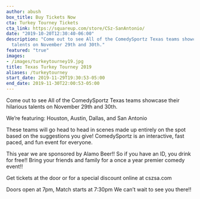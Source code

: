 ```yaml
---
author: abush
box_title: Buy Tickets Now
cta: Turkey Tourney Tickets
cta_link: https://squareup.com/store/CSz-SanAntonio/
date: "2019-10-20T12:30:40-06:00"
description: "Come out to see All of the ComedySportz Texas teams showcase their hilarious
  talents on November 29th and 30th."
featured: "true"
images:
- /images/turkeytourney19.jpg
title: Texas Turkey Tourney 2019
aliases: /turkeytourney
start_date: 2019-11-29T19:30:53-05:00
end_date: 2019-11-30T22:00:53-05:00
---
```


Come out to see All of the ComedySportz Texas teams showcase their hilarious talents on November 29th and 30th.

We’re featuring:
Houston, Austin, Dallas, and San Antonio

These teams will go head to head in scenes made up entirely on the spot based on the suggestions you give!
ComedySportz is an interactive, fast paced, and fun event for everyone.

This year we are sponsored by Alamo Beer!! So if you have an ID, you drink for free!! Bring your friends and family for a once a year premier comedy event!!

Get tickets at the door or for a special discount online at cszsa.com

Doors open at 7pm, Match starts at 7:30pm
We can’t wait to see you there!!
